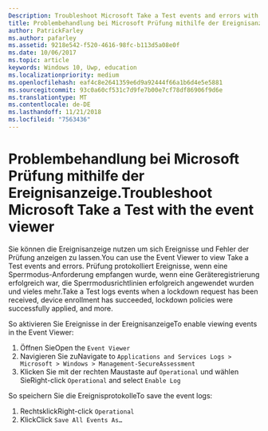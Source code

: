 ```yaml
---
Description: Troubleshoot Microsoft Take a Test events and errors with the event viewer.
title: Problembehandlung bei Microsoft Prüfung mithilfe der Ereignisanzeige.
author: PatrickFarley
ms.author: pafarley
ms.assetid: 9218e542-f520-4616-98fc-b113d5a08e0f
ms.date: 10/06/2017
ms.topic: article
keywords: Windows 10, Uwp, education
ms.localizationpriority: medium
ms.openlocfilehash: eaf4c8e2641359e6d9a92444f66a1b6d4e5e5881
ms.sourcegitcommit: 93c0a60cf531c7d9fe7b00e7cf78df86906f9d6e
ms.translationtype: MT
ms.contentlocale: de-DE
ms.lasthandoff: 11/21/2018
ms.locfileid: "7563436"
---
```

# <a name="troubleshoot-microsoft-take-a-test-with-the-event-viewer"></a><span data-ttu-id="511c5-103">Problembehandlung bei Microsoft Prüfung mithilfe der Ereignisanzeige.</span><span class="sxs-lookup"><span data-stu-id="511c5-103">Troubleshoot Microsoft Take a Test with the event viewer</span></span>

<span data-ttu-id="511c5-104">Sie können die Ereignisanzeige nutzen um sich Ereignisse und Fehler der Prüfung anzeigen zu lassen.</span><span class="sxs-lookup"><span data-stu-id="511c5-104">You can use the Event Viewer to view Take a Test events and errors.</span></span> <span data-ttu-id="511c5-105">Prüfung protokolliert Ereignisse, wenn eine Sperrmodus-Anforderung empfangen wurde, wenn eine Geräteregistrierung erfolgreich war, die Sperrmodusrichtlinien erfolgreich angewendet wurden und vieles mehr.</span><span class="sxs-lookup"><span data-stu-id="511c5-105">Take a Test logs events when a lockdown request has been received, device enrollment has succeeded, lockdown policies were successfully applied, and more.</span></span>

<span data-ttu-id="511c5-106">So aktivieren Sie Ereignisse in der Ereignisanzeige</span><span class="sxs-lookup"><span data-stu-id="511c5-106">To enable viewing events in the Event Viewer:</span></span>
1. <span data-ttu-id="511c5-107">Öffnen Sie</span><span class="sxs-lookup"><span data-stu-id="511c5-107">Open the</span></span> `Event Viewer`
2. <span data-ttu-id="511c5-108">Navigieren Sie zu</span><span class="sxs-lookup"><span data-stu-id="511c5-108">Navigate to</span></span> `Applications and Services Logs > Microsoft > Windows > Management-SecureAssessment`
3. <span data-ttu-id="511c5-109">Klicken Sie mit der rechten Maustaste auf `Operational` und wählen Sie</span><span class="sxs-lookup"><span data-stu-id="511c5-109">Right-click `Operational` and select</span></span> `Enable Log`

<span data-ttu-id="511c5-110">So speichern Sie die Ereignisprotokolle</span><span class="sxs-lookup"><span data-stu-id="511c5-110">To save the event logs:</span></span>
1. <span data-ttu-id="511c5-111">Rechtsklick</span><span class="sxs-lookup"><span data-stu-id="511c5-111">Right-click</span></span> `Operational`
2. <span data-ttu-id="511c5-112">Klick</span><span class="sxs-lookup"><span data-stu-id="511c5-112">Click</span></span> `Save All Events As…`
